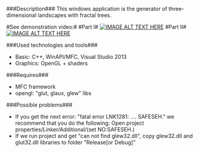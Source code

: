 ###Description###
This windows application is the generator of three-dimensional landscapes with fractal trees.

#See demonstration video:#
#Part I#
 [![IMAGE ALT TEXT HERE](http://img.youtube.com/vi/5is1VMlSnUQ/0.jpg)](https://www.youtube.com/watch?v=5is1VMlSnUQ)
#Part II#
 [![IMAGE ALT TEXT HERE](http://img.youtube.com/vi/nT-fF0_rEm4/0.jpg)](https://www.youtube.com/watch?v=nT-fF0_rEm4)


###Used technologies and tools###
* Basic: C++, WinAPI/MFC, Visual Studio 2013
* Graphics: OpenGL + shaders

###Requires###
* MFC framework
* opengl: "glut, glaux, glew" libs

###Possible problems###
* If you get the next error: "fatal error LNK1281: .... SAFESEH." we recommend that you do the following: Open project properties/Linker/Additional/(set NO:SAFESEH.)
* If we run project and get "can not find glew32.dll", copy glew32.dll and glut32.dll libraries to folder "Release[or Debug]"